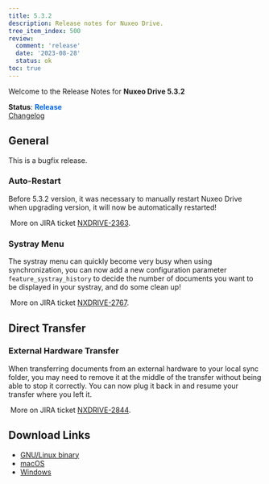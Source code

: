 ```yaml
---
title: 5.3.2
description: Release notes for Nuxeo Drive.
tree_item_index: 500
review:
  comment: 'release'
  date: '2023-08-28'
  status: ok
toc: true
---
```


Welcome to the Release Notes for **Nuxeo Drive 5.3.2**

**Status**: <font color="#0066ff">**Release**</font> </br>
<i class="fa fa-long-arrow-right" aria-hidden="true"></i> [Changelog](https://github.com/nuxeo/nuxeo-drive/blob/master/docs/changes/5.3.2.md)

## General

This is a bugfix release.

### Auto-Restart

Before 5.3.2 version, it was necessary to manually restart Nuxeo Drive when upgrading version, it will now be automatically restarted!

<i class="fa fa-long-arrow-right" aria-hidden="true"></i>&nbsp;More on JIRA ticket [NXDRIVE-2363](https://jira.nuxeo.com/browse/NXDRIVE-2363).

### Systray Menu

The systray menu can quickly become very busy when using synchronization, you can now add a new configuration parameter `feature_systray_history` to decide the number of documents you want to be displayed in your systray, and do some clean up!

<i class="fa fa-long-arrow-right" aria-hidden="true"></i>&nbsp;More on JIRA ticket [NXDRIVE-2767](https://jira.nuxeo.com/browse/NXDRIVE-2767).

## Direct Transfer

### External Hardware Transfer

When transferring documents from an external hardware to your local sync folder, you may need to remove it at the middle of the transfer without being able to stop it correctly. You can now plug it back in and resume your transfer where you left it.

<i class="fa fa-long-arrow-right" aria-hidden="true"></i>&nbsp;More on JIRA ticket [NXDRIVE-2844](https://jira.nuxeo.com/browse/NXDRIVE-2844).


## Download Links

- [GNU/Linux binary](https://community.nuxeo.com/static/drive-updates/release/nuxeo-drive-5.3.2-x86_64.AppImage)
- [macOS](https://community.nuxeo.com/static/drive-updates/release/nuxeo-drive-5.3.2.dmg)
- [Windows](https://community.nuxeo.com/static/drive-updates/release/nuxeo-drive-5.3.2.exe)
